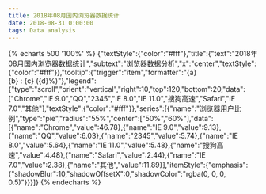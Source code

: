 ```yaml
---
title: 2018年08月国内浏览器数据统计 
date: 2018-08-31 0:00:00
tags: Data analysis
---
```


{% echarts 500 '100%' %}
    {"textStyle":{"color":"#fff"},"title":{"text":"2018年08月国内浏览器数据统计","subtext":"浏览器数据分析","x":"center","textStyle":{"color":"#fff"}},"tooltip":{"trigger":"item","formatter":"{a} <br/>{b} : {c} ({d}%)"},"legend":{"type":"scroll","orient":"vertical","right":10,"top":120,"bottom":20,"data":["Chrome","IE 9.0","QQ","2345","IE 8.0","IE 11.0","搜狗高速","Safari","IE 7.0","其他"],"textStyle":{"color":"#fff"}},"series":[{"name":"浏览器用户比例","type":"pie","radius":"55%","center":["50%","60%"],"data":[{"name":"Chrome","value":46.78},{"name":"IE 9.0","value":9.13},{"name":"QQ","value":6.03},{"name":"2345","value":5.74},{"name":"IE 8.0","value":5.64},{"name":"IE 11.0","value":5.48},{"name":"搜狗高速","value":4.48},{"name":"Safari","value":2.44},{"name":"IE 7.0","value":2.38},{"name":"其他","value":11.89}],"itemStyle":{"emphasis":{"shadowBlur":10,"shadowOffsetX":0,"shadowColor":"rgba(0, 0, 0, 0.5)"}}}]}
{% endecharts %}
    
